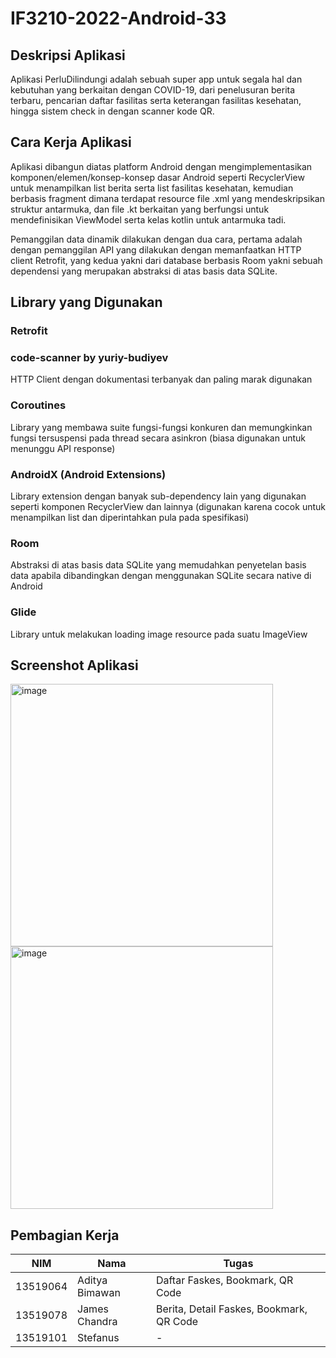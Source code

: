 # IF3210-2022-Android-33

## Deskripsi Aplikasi
Aplikasi PerluDilindungi adalah sebuah super app untuk segala hal dan kebutuhan yang berkaitan dengan COVID-19, dari penelusuran berita terbaru, pencarian daftar fasilitas serta keterangan fasilitas kesehatan, hingga sistem check in dengan scanner kode QR.

## Cara Kerja Aplikasi
Aplikasi dibangun diatas platform Android dengan mengimplementasikan komponen/elemen/konsep-konsep dasar Android seperti RecyclerView untuk menampilkan list berita serta list fasilitas kesehatan, kemudian berbasis fragment dimana terdapat resource file .xml yang mendeskripsikan struktur antarmuka, dan file .kt berkaitan yang berfungsi untuk mendefinisikan ViewModel serta kelas kotlin untuk antarmuka tadi.

Pemanggilan data dinamik dilakukan dengan dua cara, pertama adalah dengan pemanggilan API yang dilakukan dengan memanfaatkan HTTP client Retrofit, yang kedua yakni dari database berbasis Room yakni sebuah dependensi yang merupakan abstraksi di atas basis data SQLite.

## Library yang Digunakan
### Retrofit
### code-scanner by yuriy-budiyev

HTTP Client dengan dokumentasi terbanyak dan paling marak digunakan
### Coroutines

Library yang membawa suite fungsi-fungsi konkuren dan memungkinkan fungsi tersuspensi pada thread secara asinkron (biasa digunakan untuk menunggu API response)
### AndroidX (Android Extensions)

Library extension dengan banyak sub-dependency lain yang digunakan seperti komponen RecyclerView dan lainnya (digunakan karena cocok untuk menampilkan list dan diperintahkan pula pada spesifikasi)
### Room

Abstraksi di atas basis data SQLite yang memudahkan penyetelan basis data apabila dibandingkan dengan menggunakan SQLite secara native di Android
### Glide
Library untuk melakukan loading image resource pada suatu ImageView

## Screenshot Aplikasi
<img width="420" alt="image" src="https://user-images.githubusercontent.com/53634665/156866232-c991dd57-0e62-41e8-8beb-78377b5c5d64.png">

<img width="420" alt="image" src="https://user-images.githubusercontent.com/53634665/156866233-e7a515f8-98ca-4a7a-ba1d-a4a8814ebd9e.png">

## Pembagian Kerja
| NIM      | Nama           | Tugas                                    |
|----------|----------------|------------------------------------------|
| 13519064 | Aditya Bimawan | Daftar Faskes, Bookmark, QR Code         |
| 13519078 | James Chandra  | Berita, Detail Faskes, Bookmark, QR Code |
| 13519101 | Stefanus       | -                                        |
